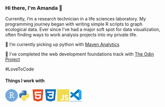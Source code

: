 ### Hi there, I'm Amanda 👋

Currently, I’m a research technician in a life sciences laboratory. My programming journey began with writing simple R scripts to graph ecological data. Ever since I’ve had a major soft spot for data visualization, often finding ways to work analysis projects into my private life.

🌱 I’m currently picking up python with [Maven Analytics](https://mavenanalytics.io/)

💪 I’ve completed the web development foundations track with [The Odin Project](https://www.theodinproject.com)

#LoveToCode

#### Things I work with
<img src = 'https://github.com/devicons/devicon/blob/master/icons/rstudio/rstudio-original.svg' width = '40'/><img src = 'https://github.com/devicons/devicon/blob/master/icons/python/python-original.svg' width = '40'/> <img src = 'https://github.com/devicons/devicon/blob/master/icons/html5/html5-plain.svg' width = '40'/><img src = 'https://github.com/devicons/devicon/blob/master/icons/css3/css3-plain.svg' height = '40'/><img src = 'https://github.com/devicons/devicon/blob/master/icons/javascript/javascript-plain.svg' width = '40'/><img src = 'https://github.com/devicons/devicon/blob/master/icons/vscode/vscode-original-wordmark.svg' height='40'/>




